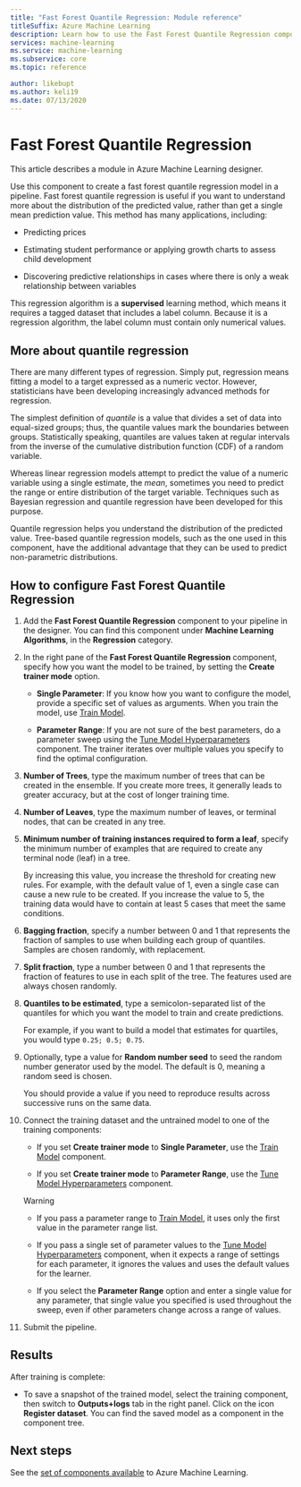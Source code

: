 ```yaml
---
title: "Fast Forest Quantile Regression: Module reference"
titleSuffix: Azure Machine Learning
description: Learn how to use the Fast Forest Quantile Regression component to create a regression model that can predict values for a specified number of quantiles.
services: machine-learning
ms.service: machine-learning
ms.subservice: core
ms.topic: reference

author: likebupt
ms.author: keli19
ms.date: 07/13/2020
---
```

# Fast Forest Quantile Regression

This article describes a module in Azure Machine Learning designer.

Use this component to create a fast forest quantile regression model in a pipeline. Fast forest quantile regression is useful if you want to understand more about the distribution of the predicted value, rather than get a single mean prediction value. This method has many applications, including:  
  
- Predicting prices  
  
- Estimating student performance or applying growth charts to assess child development  
  
- Discovering predictive relationships in cases where there is only a weak relationship between variables  
  
This regression algorithm is a **supervised** learning method, which means it requires a tagged dataset that includes a label column. Because it is a regression algorithm, the label column must contain only numerical values.

## More about quantile regression

There are many different types of regression. Simply put,  regression means fitting a model to a target expressed as a numeric vector. However, statisticians have been developing increasingly advanced methods for regression.

The simplest definition of *quantile* is a value that divides a set of data into equal-sized groups; thus, the quantile values mark the boundaries between groups. Statistically speaking, quantiles are values taken at regular intervals from the inverse of the cumulative distribution function (CDF) of a random variable.

Whereas linear regression models attempt to predict the value of a numeric variable using a single estimate, the *mean*, sometimes you need to predict the range or entire distribution of the target variable. Techniques such as Bayesian regression and quantile regression have been developed for this purpose.

Quantile regression helps you understand the distribution of the predicted value. Tree-based quantile regression models, such as the one used in this component, have the additional advantage that they can be used to predict non-parametric distributions.

  
## How to configure Fast Forest Quantile Regression

1. Add the **Fast Forest Quantile Regression** component to your pipeline in the designer. You can find this component under **Machine Learning Algorithms**, in the **Regression** category.

2. In the right pane of the **Fast Forest Quantile Regression** component, specify how you want the model to be trained, by setting the **Create trainer mode** option.  
  
    - **Single Parameter**: If you know how you want to configure the model, provide a specific set of values as arguments. When you train the model, use [Train Model](train-model.md).
  
    - **Parameter Range**: If you are not sure of the best parameters, do a parameter sweep using the [Tune Model Hyperparameters](tune-model-hyperparameters.md) component. The trainer iterates over multiple values you specify to find the optimal configuration.

3. **Number of Trees**, type the maximum number of trees that can be created in the ensemble. If you create more trees, it generally leads to greater accuracy, but at the cost of longer training time.  

4. **Number of Leaves**, type the maximum number of leaves, or terminal nodes, that can be created in any tree.  

5. **Minimum number of training instances required to form a leaf**, specify the minimum number of examples that are required to create any terminal node (leaf) in a tree.  
  
     By increasing this value, you increase the threshold for creating new rules. For example, with the default value of 1, even a single case can cause a new rule to be created. If you increase the value to 5, the training data would have to contain at least 5 cases that meet the same conditions.

6. **Bagging fraction**, specify a number between 0 and 1 that represents the fraction of samples to use when building each group of quantiles. Samples are chosen randomly, with replacement.

7. **Split fraction**, type a number between 0 and 1 that represents the fraction of features to use in each split of the tree. The features used are always chosen randomly.

8. **Quantiles to be estimated**, type a semicolon-separated list of the quantiles for which you want the model to train and create predictions.
  
     For example, if you want to build a model that estimates for quartiles, you would type `0.25; 0.5; 0.75`.  

9. Optionally, type a value for **Random number seed** to seed the random number generator used by the model.  The default is 0, meaning a random seed is chosen.
  
     You should provide a value if you need to reproduce results across successive runs on the same data.  

10. Connect the training dataset and the untrained model to one of the training components: 

    - If you set **Create trainer mode** to **Single Parameter**, use the [Train Model](train-model.md) component.

    - If you set **Create trainer mode** to **Parameter Range**, use the [Tune Model Hyperparameters](tune-model-hyperparameters.md) component.

    > [!WARNING]
    > 
    > - If you pass a parameter range to [Train Model](train-model.md), it uses only the first value in the parameter range list.
    > 
    > - If you pass a single set of parameter values to the [Tune Model Hyperparameters](tune-model-hyperparameters.md) component, when it expects a range of settings for each parameter, it ignores the values and uses the default values for the learner.
    > 
    > - If you select the **Parameter Range** option and enter a single value for any parameter, that single value you specified is used throughout the sweep, even if other parameters change across a range of values.

11. Submit the pipeline.

## Results

After training is complete:

+ To save a snapshot of the trained model, select the training component, then switch to **Outputs+logs** tab in the right panel. Click on the icon **Register dataset**.  You can find the saved model as a component in the component tree.

## Next steps

See the [set of components available](component-reference.md) to Azure Machine Learning.

